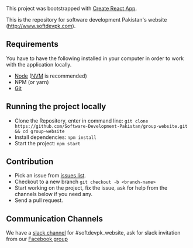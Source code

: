 This project was bootstrapped with [Create React App](https://github.com/facebookincubator/create-react-app).

This is the repository for software development Pakistan's website (http://www.softdevpk.com).

## Requirements
You have to have the following installed in your computer in order to work with the application locally.
- [Node](https://nodejs.org/en/download/) ([NVM](https://github.com/creationix/nvm) is recommended)
- NPM (or yarn)
- [Git](https://git-scm.com/book/en/v2/Getting-Started-Installing-Git)

## Running the project locally
- Clone the Repository, enter in command line:  `git clone https://github.com/Software-Development-Pakistan/group-website.git && cd group-website`
- Install dependencies: `npm install`
- Start the project: `npm start`

## Contribution
- Pick an issue from [issues list](https://github.com/Software-Development-Pakistan/group-website/issues).
- Checkout to a new branch `git checkout -b <branch-name>`
- Start working on the project, fix the issue, ask for help from the channels below if you need any.
- Send a pull request.

## Communication Channels
We have a [slack channel](https://softdevpk.slack.com/messages/C9R0VTABA/details/) for #softdevpk_website, ask for slack invitation from our [Facebook group](https://www.facebook.com/groups/408018396321858/)

